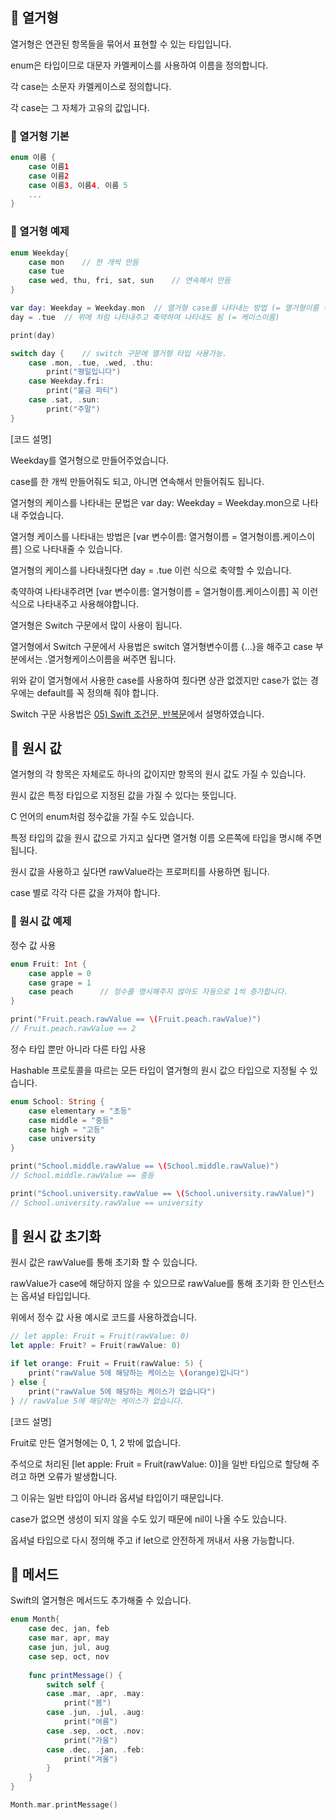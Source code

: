 ## 📌 열거형

열거형은 연관된 항목들을 묶어서 표현할 수 있는 타입입니다.

enum은 타입이므로 대문자 카멜케이스를 사용하여 이름을 정의합니다.

각 case는 소문자 카멜케이스로 정의합니다.

각 case는 그 자체가 고유의 값입니다.

### 📐 열거형 기본

```swift
enum 이름 {
    case 이름1
    case 이름2
    case 이름3, 이름4, 이름 5
    ...
}
```

### 📐 열거형 예제

```swift
enum Weekday{
    case mon	// 한 개씩 만듬
    case tue
    case wed, thu, fri, sat, sun	// 연속해서 만듬
}

var day: Weekday = Weekday.mon	// 열거형 case를 나타내는 방법 (= 열거형이름 케이스이름)
day = .tue	// 위에 처럼 나타내주고 축약하여 나타내도 됨 (= 케이스이름)

print(day)

switch day {	// switch 구문에 열거형 타입 사용가능.
    case .mon, .tue, .wed, .thu:
    	print("평일입니다")
    case Weekday.fri:
    	print("불금 파티")
    case .sat, .sun:
    	print("주말")
}
```

[코드 설명]

Weekday를 열거형으로 만들어주었습니다.

case를 한 개씩 만들어줘도 되고, 아니면 연속해서 만들어줘도 됩니다.

열거형의 케이스를 나타내는 문법은 var day: Weekday = Weekday.mon으로 나타내 주었습니다.

열거형 케이스를 나타내는 방법은 [var 변수이름: 열거형이름 = 열거형이름.케이스이름] 으로 나타내줄 수 있습니다.

열거형의 케이스를 나타내줬다면 day = .tue 이런 식으로 축약할 수 있습니다.

축약하여 나타내주려면 [var 변수이름: 열거형이름 = 열거형이름.케이스이름] 꼭 이런식으로 나타내주고 사용해야합니다.

열거형은 Switch 구문에서 많이 사용이 됩니다.

열거형에서 Switch 구문에서 사용법은 switch 열거형변수이름 {...}을 해주고 case 부분에서는 .열거형케이스이름을 써주면 됩니다.

위와 같이 열거형에서 사용한 case를 사용하여 줬다면 상관 없겠지만 case가 없는 경우에는 default를 꼭 정의해 줘야 합니다.

Switch 구문 사용법은 [05) Swift 조건문, 반복문](https://velog.io/@jkang4531/05-Swift-%EC%A1%B0%EA%B1%B4%EB%AC%B8-%EB%B0%98%EB%B3%B5%EB%AC%B8)에서 설명하였습니다.


## 📌 원시 값

열거형의 각 항목은 자체로도 하나의 값이지만 항목의 원시 값도 가질 수 있습니다.

원시 값은 특정 타입으로 지정된 값을 가질 수 있다는 뜻입니다. 

C 언어의 enum처럼 정수값을 가질 수도 있습니다.

특정 타입의 값을 원시 값으로 가지고 싶다면 열거형 이름 오른쪽에 타입을 명시해 주면 됩니다.

원시 값을 사용하고 싶다면 rawValue라는 프로퍼티를 사용하면 됩니다.

case 별로 각각 다른 값을 가져야 합니다.


### 📐 원시 값 예제

정수 값 사용

```swift
enum Fruit: Int {
    case apple = 0
    case grape = 1
    case peach		// 정수를 명시해주지 않아도 자동으로 1씩 증가합니다.
}

print("Fruit.peach.rawValue == \(Fruit.peach.rawValue)")
// Fruit.peach.rawValue == 2
```

정수 타입 뿐만 아니라 다른 타입 사용

Hashable 프로토콜을 따르는 모든 타입이 열거형의 원시 값으 타입으로 지정될 수 있습니다.

```swift
enum School: String {
    case elementary = "초등"
    case middle = "중등"
    case high = "고등"
    case university
}

print("School.middle.rawValue == \(School.middle.rawValue)")
// School.middle.rawValue == 중등

print("School.university.rawValue == \(School.university.rawValue)")
// School.university.rawValue == university
```

## 📌 원시 값 초기화

원시 값은 rawValue를 통해 초기화 할 수 있습니다.

rawValue가 case에 해당하지 않을 수 있으므로 rawValue를 통해 초기화 한 인스턴스는 옵셔널 타입입니다.

위에서 정수 값 사용 예시로 코드를 사용하겠습니다.

```swift
// let apple: Fruit = Fruit(rawValue: 0)
let apple: Fruit? = Fruit(rawValue: 0)

if let orange: Fruit = Fruit(rawValue: 5) {
	print("rawValue 5에 해당하는 케이스는 \(orange)입니다")
} else {
	print("rawValue 5에 해당하는 케이스가 없습니다")
} // rawValue 5에 해당하는 케이스가 없습니다.
```

[코드 설명]

Fruit로 만든 열거형에는 0, 1, 2 밖에 없습니다.

주석으로 처리된 [let apple: Fruit = Fruit(rawValue: 0)]을 일반 타입으로 할당해 주려고 하면 오류가 발생합니다.

그 이유는 일반 타입이 아니라 옵셔널 타입이기 때문입니다.

case가 없으면 생성이 되지 않을 수도 있기 때문에 nil이 나올 수도 있습니다.

옵셔널 타입으로 다시 정의해 주고 if let으로 안전하게 꺼내서 사용 가능합니다.

## 📌 메서드

Swift의 열거형은 메서드도 추가해줄 수 있습니다.

```swift
enum Month{
	case dec, jan, feb
    case mar, apr, may
    case jun, jul, aug
    case sep, oct, nov 
    
    func printMessage() {
    	switch self {
        case .mar, .apr, .may:
        	print("봄")
        case .jun, .jul, .aug:
        	print("여름")
        case .sep, .oct, .nov:
        	print("가을")
        case .dec, .jan, .feb:
        	print("겨울")
        }
    }
}

Month.mar.printMessage()

```
